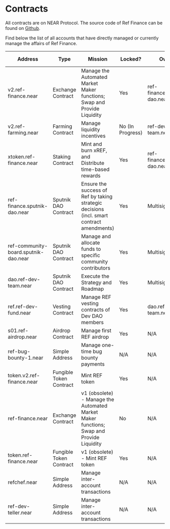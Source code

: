 # Contracts

All contracts are on NEAR Protocol. The source code of Ref Finance can be found on [Github](https://github.com/ref-finance).

Find below the list of all accounts that have directly managed or currently manage the affairs of Ref Finance.

| Address                              | Type                    | Mission                                                                                   | Locked?          | Owner                                                                                           | Source Code                                                                            |
| ------------------------------------ | ----------------------- | ----------------------------------------------------------------------------------------- | ---------------- | ----------------------------------------------------------------------------------------------- | -------------------------------------------------------------------------------------- |
| v2.ref-finance.near                  | Exchange Contract       | Manage the Automated Market Maker functions; Swap and Provide Liquidity                   | Yes              | ref-finance.sputnik-dao.near                                                                    | [Link](https://github.com/ref-finance/ref-contracts/tree/main/ref-exchange)            |
| v2.ref-farming.near                  | Farming Contract        | Manage liquidity incentives                                                               | No (In Progress) | ref-dev-team.near                                                                               | [Link](https://github.com/ref-finance/ref-contracts/tree/main/ref-farming)             |
| xtoken.ref-finance.near              | Staking Contract        | Mint and burn xREF, and Distribute time-based rewards                                     | Yes              | ref-finance.sputnik-dao.near                                                                    | [Link](https://github.com/ref-finance/ref-token/tree/master/xref-token)                |
| ref-finance.sputnik-dao.near         | Sputnik DAO Contract    | Ensure the success of Ref by taking strategic decisions (incl. smart contract amendments) | Yes              | Multisig ([Link](https://app.astrodao.com/dao/ref-finance.sputnik-dao.near/groups/all))         | [Link](https://github.com/near-daos/sputnik-dao-contract)                              |
| ref-community-board.sputnik-dao.near | Sputnik DAO Contract    | Manage and allocate funds to specific community contributors                              | Yes              | Multisig ([Link](https://app.astrodao.com/dao/ref-community-board.sputnik-dao.near/groups/all)) | [Link](https://github.com/near-daos/sputnik-dao-contract)                              |
| dao.ref-dev-team.near                | Sputnik DAO Contract    | Execute the Strategy and Roadmap                                                          | Yes              | Multisig ([Link](https://dev-fund.ref-finance.com/#/dao.ref-dev-team.near/))                    | [Link](https://github.com/near-daos/sputnik-dao-contract)                              |
| ref.ref-dev-fund.near                | Vesting Contract        | Manage REF vesting contracts of Dev DAO members                                           | Yes              | dao.ref-dev-team.near                                                                           | [Link](https://github.com/ref-finance/ref-dev-fund/tree/session\_vault/session\_vault) |
| s01.ref-airdrop.near                 | Airdrop Contract        | Manage first REF airdrop                                                                  | Yes              | N/A                                                                                             | [Link](https://github.com/skyward-finance/contracts/tree/master/lockup)                |
| ref-bug-bounty-1.near                | Simple Address          | Manage one-time bug bounty payments                                                       | N/A              | N/A                                                                                             | N/A                                                                                    |
| token.v2.ref-finance.near            | Fungible Token Contract | Mint REF token                                                                            | Yes              | N/A                                                                                             | [Link](https://github.com/ref-finance/ref-token/tree/deployed-ref-token/ref-token)     |
| ref-finance.near                     | Exchange Contract       | v1 (obsolete) - Manage the Automated Market Maker functions; Swap and Provide Liquidity   | No               | N/A                                                                                             | [Link](https://github.com/ref-finance/ref-contracts/tree/main/ref-exchange)            |
| token.ref-finance.near               | Fungible Token Contract | v1 (obsolete) - Mint REF token                                                            | Yes              | N/A                                                                                             | N/A                                                                                    |
| refchef.near                         | Simple Address          | Manage inter-account transactions                                                         | N/A              | N/A                                                                                             | N/A                                                                                    |
| ref-dev-teller.near                  | Simple Address          | Manage inter-account transactions                                                         | N/A              | N/A                                                                                             | N/A                                                                                    |
